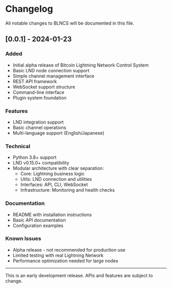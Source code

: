 # Changelog

All notable changes to BLNCS will be documented in this file.

## [0.0.1] - 2024-01-23

### Added
- Initial alpha release of Bitcoin Lightning Network Control System
- Basic LND node connection support
- Simple channel management interface
- REST API framework
- WebSocket support structure
- Command-line interface
- Plugin system foundation

### Features
- LND integration support
- Basic channel operations
- Multi-language support (English/Japanese)

### Technical
- Python 3.8+ support
- LND v0.15.0+ compatibility
- Modular architecture with clear separation:
  - Core: Lightning business logic
  - Utils: LND connection and utilities
  - Interfaces: API, CLI, WebSocket
  - Infrastructure: Monitoring and health checks

### Documentation
- README with installation instructions
- Basic API documentation
- Configuration examples

### Known Issues
- Alpha release - not recommended for production use
- Limited testing with real Lightning Network
- Performance optimization needed for large nodes

---

This is an early development release. APIs and features are subject to change.